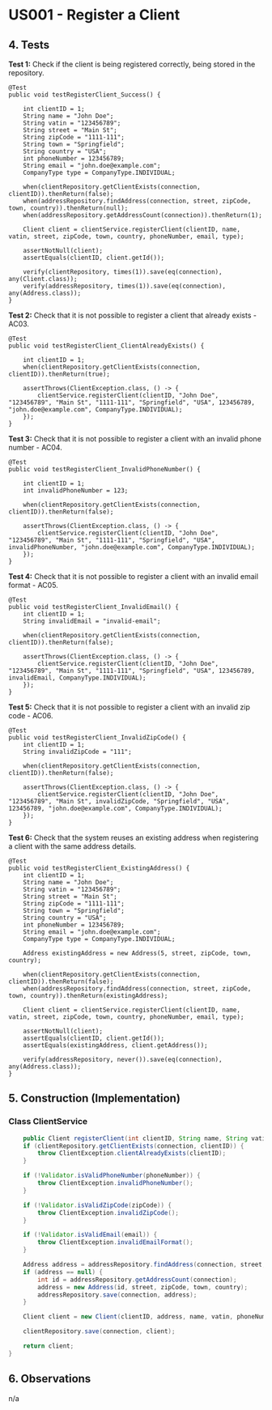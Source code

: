 # US001 - Register a Client

## 4. Tests 

**Test 1:** Check if the client is being registered correctly, being stored in the repository.

    @Test
    public void testRegisterClient_Success() {

        int clientID = 1;
        String name = "John Doe";
        String vatin = "123456789";
        String street = "Main St";
        String zipCode = "1111-111";
        String town = "Springfield";
        String country = "USA";
        int phoneNumber = 123456789;
        String email = "john.doe@example.com";
        CompanyType type = CompanyType.INDIVIDUAL;

        when(clientRepository.getClientExists(connection, clientID)).thenReturn(false);
        when(addressRepository.findAddress(connection, street, zipCode, town, country)).thenReturn(null);
        when(addressRepository.getAddressCount(connection)).thenReturn(1);

        Client client = clientService.registerClient(clientID, name, vatin, street, zipCode, town, country, phoneNumber, email, type);

        assertNotNull(client);
        assertEquals(clientID, client.getId());

        verify(clientRepository, times(1)).save(eq(connection), any(Client.class));
        verify(addressRepository, times(1)).save(eq(connection), any(Address.class));
    }
	

**Test 2:** Check that it is not possible to register a client that already exists - AC03.

    @Test
    public void testRegisterClient_ClientAlreadyExists() {

        int clientID = 1;
        when(clientRepository.getClientExists(connection, clientID)).thenReturn(true);

        assertThrows(ClientException.class, () -> {
            clientService.registerClient(clientID, "John Doe", "123456789", "Main St", "1111-111", "Springfield", "USA", 123456789, "john.doe@example.com", CompanyType.INDIVIDUAL);
        });
    }

**Test 3:** Check that it is not possible to register a client with an invalid phone number - AC04.

    @Test
    public void testRegisterClient_InvalidPhoneNumber() {

        int clientID = 1;
        int invalidPhoneNumber = 123;

        when(clientRepository.getClientExists(connection, clientID)).thenReturn(false);

        assertThrows(ClientException.class, () -> {
            clientService.registerClient(clientID, "John Doe", "123456789", "Main St", "1111-111", "Springfield", "USA", invalidPhoneNumber, "john.doe@example.com", CompanyType.INDIVIDUAL);
        });
    }

**Test 4:** Check that it is not possible to register a client with an invalid email format - AC05.

    @Test
    public void testRegisterClient_InvalidEmail() {
        int clientID = 1;
        String invalidEmail = "invalid-email";

        when(clientRepository.getClientExists(connection, clientID)).thenReturn(false);

        assertThrows(ClientException.class, () -> {
            clientService.registerClient(clientID, "John Doe", "123456789", "Main St", "1111-111", "Springfield", "USA", 123456789, invalidEmail, CompanyType.INDIVIDUAL);
        });
    }

**Test 5:** Check that it is not possible to register a client with an invalid zip code - AC06.

    @Test
    public void testRegisterClient_InvalidZipCode() {
        int clientID = 1;
        String invalidZipCode = "111";

        when(clientRepository.getClientExists(connection, clientID)).thenReturn(false);

        assertThrows(ClientException.class, () -> {
            clientService.registerClient(clientID, "John Doe", "123456789", "Main St", invalidZipCode, "Springfield", "USA", 123456789, "john.doe@example.com", CompanyType.INDIVIDUAL);
        });
    }

**Test 6:** Check that the system reuses an existing address when registering a client with the same address details.

    @Test
    public void testRegisterClient_ExistingAddress() {
        int clientID = 1;
        String name = "John Doe";
        String vatin = "123456789";
        String street = "Main St";
        String zipCode = "1111-111";
        String town = "Springfield";
        String country = "USA";
        int phoneNumber = 123456789;
        String email = "john.doe@example.com";
        CompanyType type = CompanyType.INDIVIDUAL;

        Address existingAddress = new Address(5, street, zipCode, town, country);

        when(clientRepository.getClientExists(connection, clientID)).thenReturn(false);
        when(addressRepository.findAddress(connection, street, zipCode, town, country)).thenReturn(existingAddress);

        Client client = clientService.registerClient(clientID, name, vatin, street, zipCode, town, country, phoneNumber, email, type);

        assertNotNull(client);
        assertEquals(clientID, client.getId());
        assertEquals(existingAddress, client.getAddress());

        verify(addressRepository, never()).save(eq(connection), any(Address.class));
    }

## 5. Construction (Implementation)

### Class ClientService 

```java
    public Client registerClient(int clientID, String name, String vatin, String street, String zipCode, String town, String country, int phoneNumber, String email, CompanyType type) {
    if (clientRepository.getClientExists(connection, clientID)) {
        throw ClientException.clientAlreadyExists(clientID);
    }

    if (!Validator.isValidPhoneNumber(phoneNumber)) {
        throw ClientException.invalidPhoneNumber();
    }

    if (!Validator.isValidZipCode(zipCode)) {
        throw ClientException.invalidZipCode();
    }

    if (!Validator.isValidEmail(email)) {
        throw ClientException.invalidEmailFormat();
    }

    Address address = addressRepository.findAddress(connection, street, zipCode, town, country);
    if (address == null) {
        int id = addressRepository.getAddressCount(connection);
        address = new Address(id, street, zipCode, town, country);
        addressRepository.save(connection, address);
    }

    Client client = new Client(clientID, address, name, vatin, phoneNumber, email, type);

    clientRepository.save(connection, client);

    return client;
}
```

## 6. Observations

n/a